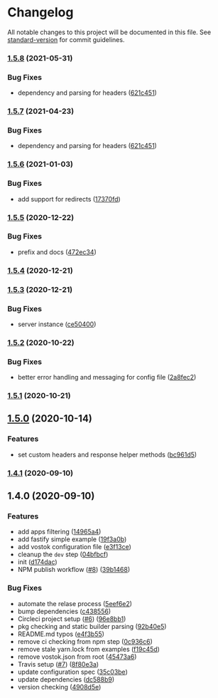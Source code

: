 # Changelog

All notable changes to this project will be documented in this file. See [standard-version](https://github.com/conventional-changelog/standard-version) for commit guidelines.

### [1.5.8](https://github.com/vorillaz/vostok/compare/v1.5.6...v1.5.8) (2021-05-31)


### Bug Fixes

* dependency and parsing for headers ([621c451](https://github.com/vorillaz/vostok/commit/621c451ef710505a804bb1fc6f7a5e4165933c61))

### [1.5.7](https://github.com/vorillaz/vostok/compare/v1.5.6...v1.5.7) (2021-04-23)

### Bug Fixes

- dependency and parsing for headers ([621c451](https://github.com/vorillaz/vostok/commit/621c451ef710505a804bb1fc6f7a5e4165933c61))

### [1.5.6](https://github.com/vorillaz/vostok/compare/v1.5.5...v1.5.6) (2021-01-03)

### Bug Fixes

- add support for redirects ([17370fd](https://github.com/vorillaz/vostok/commit/17370fd4ab2e46e66b67afe5183ac67877f8bd8e))

### [1.5.5](https://github.com/vorillaz/vostok/compare/v1.5.4...v1.5.5) (2020-12-22)

### Bug Fixes

- prefix and docs ([472ec34](https://github.com/vorillaz/vostok/commit/472ec3421560258ebd807f70c67f9b6d294d2f27))

### [1.5.4](https://github.com/vorillaz/vostok/compare/v1.5.3...v1.5.4) (2020-12-21)

### [1.5.3](https://github.com/vorillaz/vostok/compare/v1.5.2...v1.5.3) (2020-12-21)

### Bug Fixes

- server instance ([ce50400](https://github.com/vorillaz/vostok/commit/ce50400f284613de75e17f674b2494f42af56ad7))

### [1.5.2](https://github.com/vorillaz/vostok/compare/v1.5.1...v1.5.2) (2020-10-22)

### Bug Fixes

- better error handling and messaging for config file ([2a8fec2](https://github.com/vorillaz/vostok/commit/2a8fec261e4da6f505b451533b0405e6f4f85501))

### [1.5.1](https://github.com/vorillaz/vostok/compare/v1.5.0...v1.5.1) (2020-10-21)

## [1.5.0](https://github.com/vorillaz/vostok/compare/v1.4.1...v1.5.0) (2020-10-14)

### Features

- set custom headers and response helper methods ([bc961d5](https://github.com/vorillaz/vostok/commit/bc961d5ac6b37884d9d54ba0556aaf1b52f8c848))

### [1.4.1](https://github.com/vorillaz/vostok/compare/v1.4.0...v1.4.1) (2020-09-10)

## 1.4.0 (2020-09-10)

### Features

- add apps filtering ([14965a4](https://github.com/vorillaz/vostok/commit/14965a4bcb8cad6de710e03fb13c506598975c1d))
- add fastify simple example ([19f3a0b](https://github.com/vorillaz/vostok/commit/19f3a0b4bca946fa27edfb331c19372eb2681301))
- add vostok configuration file ([e3f13ce](https://github.com/vorillaz/vostok/commit/e3f13ce2e16ec12feb098df54b4cee79e92f806a))
- cleanup the `dev` step ([04bfbcf](https://github.com/vorillaz/vostok/commit/04bfbcfae51d5cdc6b09d26a47a8018fab7ecf54))
- init ([d174dac](https://github.com/vorillaz/vostok/commit/d174dac281e3b3c37ef2a63f5e09ad47f7161c20))
- NPM publish workflow ([#8](https://github.com/vorillaz/vostok/issues/8)) ([39b1468](https://github.com/vorillaz/vostok/commit/39b14688de89b99493c5c88f07486b85d9559a5a))

### Bug Fixes

- automate the relase process ([5eef6e2](https://github.com/vorillaz/vostok/commit/5eef6e2ec6461b7a5c4693a161712f840d66a632))
- bump dependencies ([c438556](https://github.com/vorillaz/vostok/commit/c43855658cefca7cb974fff25a055b6bcd3f4d8c))
- Circleci project setup ([#6](https://github.com/vorillaz/vostok/issues/6)) ([96e8bb1](https://github.com/vorillaz/vostok/commit/96e8bb1f5a5c0004f99a4ebe9a63c74ce2bc622e))
- pkg checking and static builder parsing ([92b40e5](https://github.com/vorillaz/vostok/commit/92b40e526b3afed992721f3c7682e465835124fe))
- README.md typos ([e4f3b55](https://github.com/vorillaz/vostok/commit/e4f3b55660c734c4a24500c7400dc0ebd14b3d6d))
- remove ci checking from npm step ([0c936c6](https://github.com/vorillaz/vostok/commit/0c936c6746bf6f9cffc1a1eed9fb55ed2058db42))
- remove stale yarn.lock from examples ([f19c45d](https://github.com/vorillaz/vostok/commit/f19c45dfa1fe98752c069bfaa329c2f47be28689))
- remove vostok.json from root ([45473a6](https://github.com/vorillaz/vostok/commit/45473a6c8c919c9267cce806009f1caf46112fd7))
- Travis setup ([#7](https://github.com/vorillaz/vostok/issues/7)) ([8f80e3a](https://github.com/vorillaz/vostok/commit/8f80e3a1d85b902d85ef419ae00d727a149113f7))
- update configuration spec ([35c03be](https://github.com/vorillaz/vostok/commit/35c03bebfcbf6f1da11ade8b4ebd385d5f83ea1f))
- update dependencies ([dc588b9](https://github.com/vorillaz/vostok/commit/dc588b91fcab935de4580c9f14bb91884f451ad3))
- version checking ([4908d5e](https://github.com/vorillaz/vostok/commit/4908d5ea9047189bb2eb25763c59fae335a37427))
